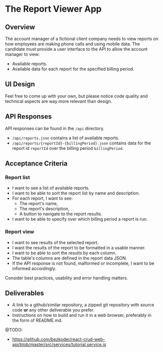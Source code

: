 # The Report Viewer App

## Overview

The account manager of a fictional client company needs to view reports on how employees are making phone calls and using mobile data. The candidate must provide a user interface to the API to allow the account manager to view:
- Available reports.
- Available data for each report for the specified billing period.

## UI Design

Feel free to come up with your own, but please notice code quality and technical aspects are way more relevant than design.

## API Responses

API responses can be found in the `/api` directory.
- `/api/reports.json` contains a list of available reports.
- `/api/reports/{reportId}-{billingPeriod}.json` contains data for the report id `reportId` over the billing period `billingPeriod`.

## Acceptance Criteria

### Report list
- I want to see a list of available reports.
- I want to be able to sort the report list by name and description.
- For each report, I want to see:
    - The report's name,
    - The report's description,
    - A button to navigate to the report results.
- I want to be able to specify over which billing period a report is run.

### Report view
- I want to see results of the selected report.
- I want the results of the report to be formatted in a usable manner.
- I want to be able to sort the results by each column.
- The table's columns are defined in the report data JSON.
- If the API response is not found, malformed or incomplete, I want to be informed accordingly.

Consider best practices, usability and error handling matters.

## Deliverables
- A link to a github/similar repository, a zipped git repository with source code **or** any other deliverable you prefer.
- Instructions on how to build and run it in a web browser, preferably in the form of README.md.


@TODO:
- https://github.com/bezkoder/react-crud-web-api/blob/master/src/services/tutorial.service.js
